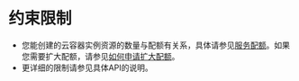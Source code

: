 # 约束限制<a name="cci_02_2004"></a>

-   您能创建的云容器实例资源的数量与配额有关系，具体请参见[服务配额](https://console.huaweicloud.com/console/?refrence=quota#/quota)。如果您需要扩大配额，请参见[如何申请扩大配额](https://support.huaweicloud.com/usermanual-iaas/zh-cn_topic_0040259342.html)。
-   更详细的限制请参见具体API的说明。


